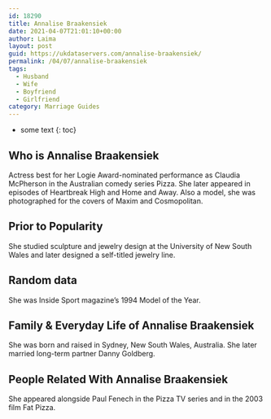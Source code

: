 ```yaml
---
id: 18290
title: Annalise Braakensiek
date: 2021-04-07T21:01:10+00:00
author: Laima
layout: post
guid: https://ukdataservers.com/annalise-braakensiek/
permalink: /04/07/annalise-braakensiek
tags:
  - Husband
  - Wife
  - Boyfriend
  - Girlfriend
category: Marriage Guides
---
```


* some text
{: toc}


## Who is Annalise Braakensiek
                  
                  
                  
Actress best for her Logie Award-nominated performance as Claudia McPherson in the Australian comedy series Pizza. She later appeared in episodes of Heartbreak High and Home and Away. Also a model, she was photographed for the covers of Maxim and Cosmopolitan.
                  
              
            
              
            
                
                
                
## Prior to Popularity
                  
                  
                  
She studied sculpture and jewelry design at the University of New South Wales and later designed a self-titled jewelry line.
                  
              
            
              
            
                
                
                
## Random data
                  
                  
                  
She was Inside Sport magazine&#8217;s 1994 Model of the Year.
                  
              
            
              
            
                
                
                
## Family & Everyday Life of Annalise Braakensiek
                  
                  
                  
She was born and raised in Sydney, New South Wales, Australia. She later married long-term partner Danny Goldberg.
                  
              
            
              
            
                
                
                
## People Related With Annalise Braakensiek
                  
                  
                  
She appeared alongside Paul Fenech in the Pizza TV series and in the 2003 film Fat Pizza.
                  
              
            
              
            
                
              
            
              
              
            
            
              
            
          
          
          